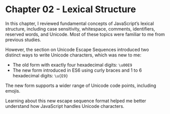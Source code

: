 # Chapter 02 - Lexical Structure

In this chapter, I reviewed fundamental concepts of JavaScript’s lexical structure, including case sensitivity, whitespace, comments, identifiers, reserved words, and Unicode. Most of these topics were familiar to me from previous studies.

However, the section on Unicode Escape Sequences introduced two distinct ways to write Unicode characters, which was new to me:

- The old form with exactly four hexadecimal digits: `\u00E9`
- The new form introduced in ES6 using curly braces and 1 to 6 hexadecimal digits: `\u{E9}`

The new form supports a wider range of Unicode code points, including emojis.

Learning about this new escape sequence format helped me better understand how JavaScript handles Unicode characters.
